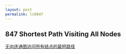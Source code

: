 ```yaml
---
layout: post
permalink: lc0847 
---
```


## 847 Shortest Path Visiting All Nodes

[无向连通图访问所有结点的最短路径](https://leetcode-cn.com/problems/shortest-path-visiting-all-nodes/solution/gong-shui-san-xie-yi-ti-shuang-jie-bfs-z-6p2k/)